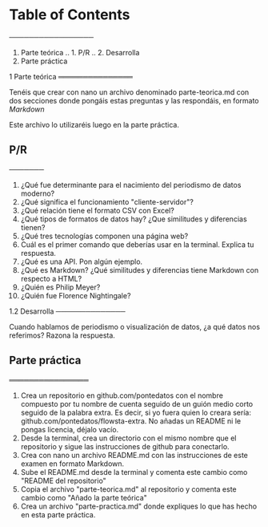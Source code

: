 # Table of Contents
─────────────────

1. Parte teórica
.. 1. P/R
.. 2. Desarrolla
2. Parte práctica


1 Parte teórica
═══════════════

  Tenéis que crear con nano un archivo denominado parte-teorica.md con
  dos secciones donde pongáis estas preguntas y las respondáis, en
  formato *Markdown*

  Este archivo lo utilizaréis luego en la parte práctica.


## P/R
───────

  1. ¿Qué fue determinante para el nacimiento del periodismo de datos
     moderno?
  2. ¿Qué significa el funcionamiento "cliente-servidor"?
  3. ¿Qué relación tiene el formato CSV con Excel?
  4. ¿Qué tipos de formatos de datos hay? ¿Que similitudes y diferencias
     tienen?
  5. ¿Qué tres tecnologías componen una página web?
  6. Cuál es el primer comando que deberías usar en la terminal. Explica
     tu respuesta.
  7. ¿Qué es una API. Pon algún ejemplo.
  8. ¿Qué es Markdown? ¿Qué similitudes y diferencias tiene Markdown con
     respecto a HTML?
  9. ¿Quién es Philip Meyer?
  10. ¿Quién fue Florence Nightingale?


1.2 Desarrolla
──────────────

  Cuando hablamos de periodismo o visualización de datos, ¿a qué datos
  nos referimos? Razona la respuesta.


## Parte práctica
════════════════

  1. Crea un repositorio en github.com/pontedatos con el nombre
     compuesto por tu nombre de cuenta seguido de un guión medio corto
     seguido de la palabra extra. Es decir, si yo fuera quien lo creara
     sería: github.com/pontedatos/flowsta-extra. No añadas un README ni
     le pongas licencia, déjalo vacío.
  2. Desde la terminal, crea un directorio con el mismo nombre que el
     repositorio y sigue las instrucciones de github para conectarlo.
  3. Crea con nano un archivo README.md con las instrucciones de este
     examen en formato Markdown.
  4. Sube el README.md desde la terminal y comenta este cambio como
     "README del repositorio"
  5. Copia el archivo "parte-teorica.md" al repositorio y comenta este
     cambio como "Añado la parte teórica"
  6. Crea un archivo "parte-practica.md" donde expliques lo que has
     hecho en esta parte práctica.
